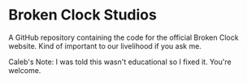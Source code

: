 # Broken Clock Studios

A GitHub repository containing the code for the official Broken Clock website. Kind of important to our livelihood if you ask me.

Caleb's Note: I was told this wasn't educational so I fixed it. You're welcome.
